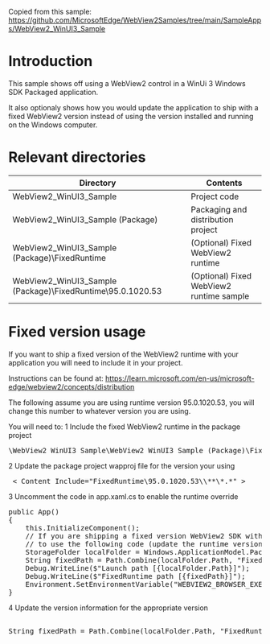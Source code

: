 Copied from this sample: https://github.com/MicrosoftEdge/WebView2Samples/tree/main/SampleApps/WebView2_WinUI3_Sample


# Introduction
This sample shows off using a WebView2 control in a WinUi 3 Windows SDK Packaged application.

It also optionaly shows how you would update the application to ship with a fixed WebView2 version instead of using the version installed and running on the Windows computer.

# Relevant directories

| Directory | Contents |
--- | --- |
| WebView2_WinUI3_Sample | Project code |
| WebView2_WinUI3_Sample (Package) | Packaging and distribution project |
| WebView2_WinUI3_Sample (Package)\FixedRuntime | (Optional) Fixed WebView2 runtime |
| WebView2_WinUI3_Sample (Package)\FixedRuntime\95.0.1020.53 | (Optional) Fixed WebView2 runtime sample |


# Fixed version usage
If you want to ship a fixed version of the WebView2 runtime with your application you will need to include it in your project.

Instructions can be found at: https://learn.microsoft.com/en-us/microsoft-edge/webview2/concepts/distribution

The following assume you are using runtime version 95.0.1020.53, you will change this number to whatever version you are using.

You will need to:
1 Include the fixed WebView2 runtime in the package project
<pre>\WebView2_WinUI3_Sample\WebView2_WinUI3_Sample (Package)\FixedRuntime\95.0.1020.53\</pre>
2 Update the package project wapproj file for the version your using
<pre> < Content Include="FixedRuntime\95.0.1020.53\\**\*.*" > </pre>
3 Uncomment the code in app.xaml.cs to enable the runtime override
<pre>
public App()
{
    this.InitializeComponent();
    // If you are shipping a fixed version WebView2 SDK with your application you will need
    // to use the following code (update the runtime version to what you are shipping.
    StorageFolder localFolder = Windows.ApplicationModel.Package.Current.InstalledLocation;
    String fixedPath = Path.Combine(localFolder.Path, "FixedRuntime\\95.0.1020.53");
    Debug.WriteLine($"Launch path [{localFolder.Path}]");
    Debug.WriteLine($"FixedRuntime path [{fixedPath}]");
    Environment.SetEnvironmentVariable("WEBVIEW2_BROWSER_EXECUTABLE_FOLDER", fixedPath);
}
</pre>
4 Update the version information for the appropriate version
<pre> 
String fixedPath = Path.Combine(localFolder.Path, "FixedRuntime\\95.0.1020.53");
</pre>





